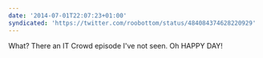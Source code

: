 ```yaml
---
date: '2014-07-01T22:07:23+01:00'
syndicated: 'https://twitter.com/roobottom/status/484084374628220929'
---
```

What? There an IT Crowd episode I've not seen. Oh HAPPY DAY!
